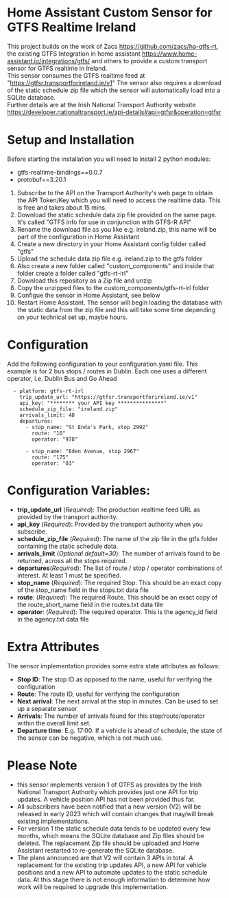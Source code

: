 # Home Assistant Custom Sensor for GTFS Realtime Ireland
This project builds on the work of Zacs https://github.com/zacs/ha-gtfs-rt, the existing GTFS Integration in home assistant https://www.home-assistant.io/integrations/gtfs/ and others to provide a custom transport sensor for GTFS realtime in Ireland.  
This sensor consumes the GTFS realtime feed at "https://gtfsr.transportforireland.ie/v1"
The sensor also requires a download of the static schedule zip file which the sensor will automatically load into a SQLite database.   
Further details are at the Irish National Transport Authority website https://developer.nationaltransport.ie/api-details#api=gtfsr&operation=gtfsr

# Setup and Installation

Before starting the installation you will need to install 2 python modules:
* gtfs-realtime-bindings==0.0.7
* protobuf==3.20.1

1. Subscribe to the API on the Transport Authority's web page to obtain the API Token/Key which you will need to access the realtime data.  This is free and takes about 15 mins.
2. Download the static schedule data zip file provided on the same page.  It's called "GTFS info for use in conjunction with GTFS-R API"
3. Rename the download file as you like e.g. ireland.zip, this name will be part of the configuration in Home Assistant
4. Create a new directory in your Home Assistant config folder called "gtfs"
5. Upload the schedule data zip file e.g. ireland.zip to the gtfs folder 
6. Also create a new folder called "custom_components" and inside that folder create a folder called "gtfs-rt-irl"
7. Download this repository as a Zip file and unzip
6. Copy the unzipped files to the custom_components/gtfs-rt-irl folder
7. Configue the sensor in Home Assistant, see below
8. Restart Home Assistant.   The sensor will begin loading the database with the static data from the zip file and this will take some time depending on your technical set up, maybe hours.

# Configuration

Add the following configuration to your configuration.yaml file.  This example is for 2 bus stops / routes in Dublin.  Each one uses a different operator, i.e. Dublin Bus and Go Ahead

```sensor:
  - platform: gtfs-rt-irl
    trip_update_url: "https://gtfsr.transportforireland.ie/v1"
    api_key: "******** your API key ***************"
    schedule_zip_file: "ireland.zip"
    arrivals_limit: 40
    departures:
      - stop_name: "St Enda's Park, stop 2992"
        route: "16"
        operator: "978"

      - stop_name: "Eden Avenue, stop 2967"
        route: "175"
        operator: "03"
```        
       
# Configuration Variables:

* __trip_update_url__ (_Required_): The production realtime feed URL as provided by the transport authority. 
* __api_key__ (_Required_): Provided by the transport authority when you subscribe.
* __schedule_zip_file__ (_Required_): The name of the zip file in the gtfs folder containing the static schedule data.
* __arrivals_limit__ (_Optional default=30_):  The number of arrivals found to be returned, across all the stops required.
* __departures__(_Required_): The list of route / stop / operator combinations of interest.  At least 1 must be specified.
* __stop_name__ (_Required_): The required Stop. This should be an exact copy of the stop_name field in the stops.txt data file 
* __route__: (_Required_): The required Route. This should be an exact copy of the route_short_name field in the routes.txt data file
* __operator__: (_Required_): The required operator. This is the agency_id field in the agency.txt data file

# Extra Attributes

The sensor implementation provides some extra state attributes as follows:

* __Stop ID__:  The stop ID as opposed to the name, useful for verifying the configuration 
* __Route__:   The route ID, useful for verifying the configuration
* __Next arrival__:  The next arrival at the stop in minutes.  Can be used to set up a separate sensor
* __Arrivals__:  The number of arrivals found for this stop/route/operator within the overall limit set.
* __Departure time__:  E.g. 17:00.  If a vehicle is ahead of schedule, the state of the sensor can be negative, which is not much use.  

# Please Note

* this sensor implements version 1 of GTFS as provides by the Irish National Transport Authority which provides just one API for trip updates.  A vehicle position API has not been provided thus far.
* All subscribers have been notified that a new version (V2) will be released in early 2023 which will contain changes that may/will break existing implementations.
* For version 1 the static schedule data tends to be updated every few months, which means the SQLite database and Zip files should be deleted.  The replacement Zip file should be uploaded and Home Assistant restarted to re-generate the SQLite database.
* The plans announced are that V2 will contain 3 APIs in total.  A replacement for the existing trip updates API, a new API for vehicle positions and a new API to automate updates to the static schedule data.  At this stage there is not enough information to determine how work will be required to upgrade this implementation.
